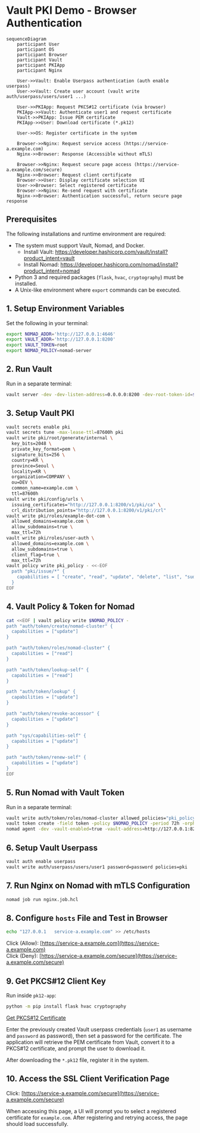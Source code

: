# Vault PKI Demo - Browser Authentication

```mermaid
sequenceDiagram
    participant User
    participant OS
    participant Browser
    participant Vault
    participant PKIApp
    participant Nginx

    User->>Vault: Enable Userpass authentication (auth enable userpass)
    User->>Vault: Create user account (vault write auth/userpass/users/user1 ...)
    
    User->>PKIApp: Request PKCS#12 certificate (via browser)
    PKIApp->>Vault: Authenticate user1 and request certificate
    Vault->>PKIApp: Issue PEM certificate
    PKIApp->>User: Download certificate (*.pk12)

    User->>OS: Register certificate in the system

    Browser->>Nginx: Request service access (https://service-a.example.com)
    Nginx->>Browser: Response (Accessible without mTLS)

    Browser->>Nginx: Request secure page access (https://service-a.example.com/secure)
    Nginx->>Browser: Request client certificate
    Browser->>User: Display certificate selection UI
    User->>Browser: Select registered certificate
    Browser->>Nginx: Re-send request with certificate
    Nginx->>Browser: Authentication successful, return secure page response
```

## Prerequisites

The following installations and runtime environment are required:

- The system must support Vault, Nomad, and Docker.
  - Install Vault: <https://developer.hashicorp.com/vault/install?product_intent=vault>
  - Install Nomad: <https://developer.hashicorp.com/nomad/install?product_intent=nomad>
- Python 3 and required packages (`flask`, `hvac`, `cryptography`) must be installed.
- A Unix-like environment where `export` commands can be executed.

## 1. Setup Environment Variables

Set the following in your terminal:

```bash
export NOMAD_ADDR='http://127.0.0.1:4646'
export VAULT_ADDR='http://127.0.0.1:8200'
export VAULT_TOKEN=root
export NOMAD_POLICY=nomad-server
```

## 2. Run Vault

Run in a separate terminal:

```bash
vault server -dev -dev-listen-address=0.0.0.0:8200 -dev-root-token-id=$VAULT_TOKEN
```

## 3. Setup Vault PKI

```bash
vault secrets enable pki
vault secrets tune -max-lease-ttl=87600h pki
vault write pki/root/generate/internal \
  key_bits=2048 \
  private_key_format=pem \
  signature_bits=256 \
  country=KR \
  province=Seoul \
  locality=KR \
  organization=COMPANY \
  ou=DEV \
  common_name=example.com \
  ttl=87600h
vault write pki/config/urls \
  issuing_certificates="http://127.0.0.1:8200/v1/pki/ca" \
  crl_distribution_points="http://127.0.0.1:8200/v1/pki/crl"
vault write pki/roles/example-dot-com \
  allowed_domains=example.com \
  allow_subdomains=true \
  max_ttl=72h
vault write pki/roles/user-auth \
  allowed_domains=example.com \
  allow_subdomains=true \
  client_flag=true \
  max_ttl=72h
vault policy write pki_policy - <<-EOF
  path "pki/issue/*" {
    capabilities = [ "create", "read", "update", "delete", "list", "sudo" ]
  }
EOF
```

## 4. Vault Policy & Token for Nomad

```bash
cat <<EOF | vault policy write $NOMAD_POLICY -
path "auth/token/create/nomad-cluster" {
  capabilities = ["update"]
}

path "auth/token/roles/nomad-cluster" {
  capabilities = ["read"]
}

path "auth/token/lookup-self" {
  capabilities = ["read"]
}

path "auth/token/lookup" {
  capabilities = ["update"]
}

path "auth/token/revoke-accessor" {
  capabilities = ["update"]
}

path "sys/capabilities-self" {
  capabilities = ["update"]
}

path "auth/token/renew-self" {
  capabilities = ["update"]
}
EOF
```

## 5. Run Nomad with Vault Token

Run in a separate terminal:

```bash
vault write auth/token/roles/nomad-cluster allowed_policies="pki_policy" disallowed_policies="$NOMAD_POLICY" token_explicit_max_ttl=0 orphan=true token_period="259200" renewable=true
vault token create -field token -policy $NOMAD_POLICY -period 72h -orphan > /tmp/token.txt
nomad agent -dev -vault-enabled=true -vault-address=http://127.0.0.1:8200 -vault-token=$(cat /tmp/token.txt) -vault-tls-skip-verify=true -vault-create-from-role=nomad-cluster
```

## 6. Setup Vault Userpass

```bash
vault auth enable userpass
vault write auth/userpass/users/user1 password=password policies=pki
```

## 7. Run Nginx on Nomad with mTLS Configuration

```bash
nomad job run nginx.job.hcl
```

## 8. Configure `hosts` File and Test in Browser

```bash
echo "127.0.0.1   service-a.example.com" >> /etc/hosts
```

Click (Allow): [https://service-a.example.com](https://service-a.example.com)  
Click (Deny): [https://service-a.example.com/secure](https://service-a.example.com/secure)

## 9. Get PKCS#12 Client Key

Run inside `pk12-app`:

```bash
python -m pip install flask hvac cryptography
```

[Get PKCS#12 Certificate](http://127.0.0.1:8888)

Enter the previously created Vault userpass credentials (`user1` as username and `password` as password), then set a password for the certificate. The application will retrieve the PEM certificate from Vault, convert it to a PKCS#12 certificate, and prompt the user to download it.

After downloading the `*.pk12` file, register it in the system.

## 10. Access the SSL Client Verification Page

Click: [https://service-a.example.com/secure](https://service-a.example.com/secure)

When accessing this page, a UI will prompt you to select a registered certificate for `example.com`. After registering and retrying access, the page should load successfully.
